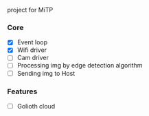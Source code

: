 project for MiTP

### Core
- [x] Event loop
- [x] Wifi driver
- [ ] Cam driver
- [ ] Processing img by edge detection algorithm 
- [ ] Sending img to Host

### Features
- [ ] Golioth cloud